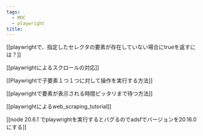 ```yaml
---
tags:
  - MOC
  - playwright
title:
---
```

[[playwrightで、指定したセレクタの要素が存在していない場合にtrueを返すには？]]

[[playwrightによるスクロールの対応]]

[[Playwrightで子要素１つ１つに対して操作を実行する方法]]

[[playwrightで要素が表示される時間ピッタリまで待つ方法]]

[[playwrightによるweb_scraping_tutorial]]

[[node 20.6.1 でplaywrightを実行するとバグるのでadsfでバージョンを20.16.0 にする]]